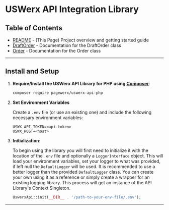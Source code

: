 # USWerx API Integration Library

## Table of Contents

- [README](README.md) - (This Page) Project overview and getting started guide
- [DraftOrder](docs/DraftOrder.md) - Documentation for the DraftOrder class
- [Order](docs/Order.md) - Documentation for the Order class

---
## Install and Setup

1. **Require/Install the USWerx API Library for PHP using [Composer](https://getcomposer.org)**:
   ```bash
   composer require pagewerx/uswerx-api-php
   ```

2. **Set Environment Variables**

   Create a `.env` file (or use an existing one) and include the following necessary environment variables:
   ```
   USWX_API_TOKEN=<api-token>
   USWX_HOST=<host>
   ```
3. **Initialization**:

   To begin using the library you will first need to initialize it with the location of the `.env` file and optionally a
   `LoggerInterface` object. This will load your environment variables, set your logger to what was provided, if left null
   the `DefaultLogger` will be used. It is recommended to use a better logger than the provided `DefaultLogger` class.
   You can create your own using it as a reference or simply create a wrapper for an existing logging library.
   This process will get an instance of the API Library's Context Singleton.
   ```php
   UswerxApi::init(__DIR__ . '/path-to-your-env-file/.env');
   ```
---
